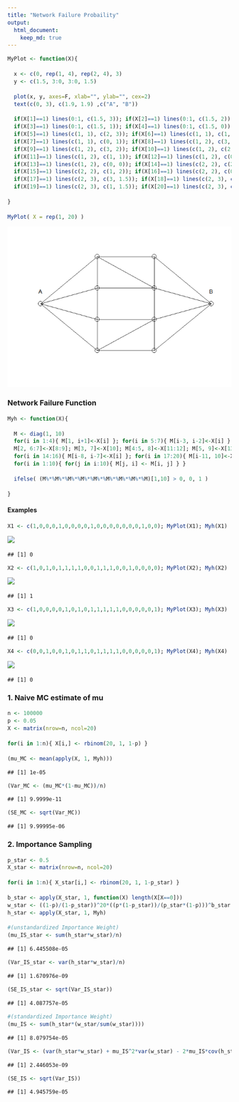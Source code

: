 ```yaml
---
title: "Network Failure Probaility"
output: 
  html_document:
    keep_md: true
---
```




```r
MyPlot <- function(X){
  
  x <- c(0, rep(1, 4), rep(2, 4), 3)
  y <- c(1.5, 3:0, 3:0, 1.5)
  
  plot(x, y, axes=F, xlab="", ylab="", cex=2)
  text(c(0, 3), c(1.9, 1.9) ,c("A", "B"))
  
  if(X[1]==1) lines(0:1, c(1.5, 3)); if(X[2]==1) lines(0:1, c(1.5, 2))
  if(X[3]==1) lines(0:1, c(1.5, 1)); if(X[4]==1) lines(0:1, c(1.5, 0))
  if(X[5]==1) lines(c(1, 1), c(2, 3)); if(X[6]==1) lines(c(1, 1), c(1, 2))
  if(X[7]==1) lines(c(1, 1), c(0, 1)); if(X[8]==1) lines(c(1, 2), c(3, 3))
  if(X[9]==1) lines(c(1, 2), c(3, 2)); if(X[10]==1) lines(c(1, 2), c(2, 2))
  if(X[11]==1) lines(c(1, 2), c(1, 1)); if(X[12]==1) lines(c(1, 2), c(0, 1))
  if(X[13]==1) lines(c(1, 2), c(0, 0)); if(X[14]==1) lines(c(2, 2), c(2, 3))
  if(X[15]==1) lines(c(2, 2), c(1, 2)); if(X[16]==1) lines(c(2, 2), c(0, 1))
  if(X[17]==1) lines(c(2, 3), c(3, 1.5)); if(X[18]==1) lines(c(2, 3), c(2, 1.5))
  if(X[19]==1) lines(c(2, 3), c(1, 1.5)); if(X[20]==1) lines(c(2, 3), c(0, 1.5))
  
}

MyPlot( X = rep(1, 20) )
```

![alt text](Images/unnamed-chunk-1-1.png)<!-- -->

### Network Failure Function

```r
Myh <- function(X){
  
  M <- diag(1, 10)
  for(i in 1:4){ M[1, i+1]<-X[i] }; for(i in 5:7){ M[i-3, i-2]<-X[i] }
  M[2, 6:7]<-X[8:9]; M[3, 7]<-X[10]; M[4:5, 8]<-X[11:12]; M[5, 9]<-X[13]
  for(i in 14:16){ M[i-8, i-7]<-X[i] }; for(i in 17:20){ M[i-11, 10]<-X[i] }
  for(i in 1:10){ for(j in i:10){ M[j, i] <- M[i, j] } }
  
  ifelse( (M%*%M%*%M%*%M%*%M%*%M%*%M%*%M%*%M)[1,10] > 0, 0, 1 )
  
}
```

#### Examples

```r
X1 <- c(1,0,0,0,1,0,0,0,0,1,0,0,0,0,0,0,0,1,0,0); MyPlot(X1); Myh(X1)
```

![](Network_Failureunnamed-chunk-4-1.png)<!-- -->

```
## [1] 0
```

```r
X2 <- c(1,0,1,0,1,1,1,1,0,0,1,1,1,0,0,1,0,0,0,0); MyPlot(X2); Myh(X2)
```

![](Network_Failureunnamed-chunk-4-2.png)<!-- -->

```
## [1] 1
```

```r
X3 <- c(1,0,0,0,0,1,0,1,0,1,1,1,1,1,0,0,0,0,0,1); MyPlot(X3); Myh(X3)
```

![](Network_Failureunnamed-chunk-4-3.png)<!-- -->

```
## [1] 0
```

```r
X4 <- c(0,0,1,0,0,1,0,1,1,0,1,1,1,1,0,0,0,0,0,1); MyPlot(X4); Myh(X4)
```

![](Network_Failureunnamed-chunk-4-4.png)<!-- -->

```
## [1] 0
```

### 1. Naive MC estimate of mu

```r
n <- 100000
p <- 0.05
X <- matrix(nrow=n, ncol=20)

for(i in 1:n){ X[i,] <- rbinom(20, 1, 1-p) }

(mu_MC <- mean(apply(X, 1, Myh)))
```

```
## [1] 1e-05
```

```r
(Var_MC <- (mu_MC*(1-mu_MC))/n)
```

```
## [1] 9.9999e-11
```

```r
(SE_MC <- sqrt(Var_MC))
```

```
## [1] 9.99995e-06
```

### 2. Importance Sampling

```r
p_star <- 0.5
X_star <- matrix(nrow=n, ncol=20)

for(i in 1:n){ X_star[i,] <- rbinom(20, 1, 1-p_star) }

b_star <- apply(X_star, 1, function(X) length(X[X==0]))
w_star <- ((1-p)/(1-p_star))^20*((p*(1-p_star))/(p_star*(1-p)))^b_star
h_star <- apply(X_star, 1, Myh)

#(unstandardized Importance Weight)
(mu_IS_star <- sum(h_star*w_star)/n)
```

```
## [1] 6.445508e-05
```

```r
(Var_IS_star <- var(h_star*w_star)/n)
```

```
## [1] 1.670976e-09
```

```r
(SE_IS_star <- sqrt(Var_IS_star))
```

```
## [1] 4.087757e-05
```

```r
#(standardized Importance Weight)
(mu_IS <- sum(h_star*(w_star/sum(w_star))))
```

```
## [1] 8.079754e-05
```

```r
(Var_IS <- (var(h_star*w_star) + mu_IS^2*var(w_star) - 2*mu_IS*cov(h_star*w_star, w_star))/n)
```

```
## [1] 2.446053e-09
```

```r
(SE_IS <- sqrt(Var_IS))
```

```
## [1] 4.945759e-05
```

